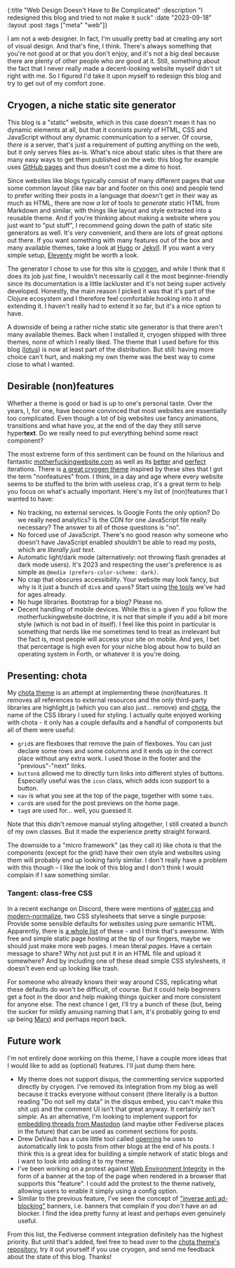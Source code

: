 {:title "Web Design Doesn't Have to Be Complicated"
 :description "I redesigned this blog and tried to not make it suck"
 :date "2023-09-18"
 :layout :post
 :tags ["meta" "web"]}
 
I am not a web designer. In fact, I'm usually pretty bad at creating any sort of visual design. And that's fine, I think. There's always something that you're not good at or that you don't enjoy, and it's not a big deal because there are plenty of other people who *are* good at it. Still, something about the fact that I never really made a decent-looking website myself didn't sit right with me. So I figured I'd take it upon myself to redesign this blog and try to get out of my comfort zone.

## Cryogen, a niche static site generator

This blog is a "static" website, which in this case doesn't mean it has no dynamic elements at all, but that it consists purely of HTML, CSS and JavaScript without any dynamic communication to a server.
Of course, *there is* a server, that's just a requirement of putting anything on the web, but it only serves files as-is. What's nice about static sites is that there are many easy ways to get them published on the web: this blog for example uses [GitHub pages](https://pages.github.com/) and thus doesn't cost me a dime to host. 

Since websites like blogs typically consist of many different pages that use some common layout (like nav bar and footer on this one) and people tend to prefer writing their posts in a language that doesn't get in their way as much as HTML, there are now *a lot* of tools to *generate* static HTML from Markdown and similar, with things like layout and style extracted into a reusable theme. And if you're thinking about making a website where you just want to "put stuff", I recommend going down the path of static site generators as well. It's very convenient, and there are lots of great options out there. If you want something with many features out of the box and many available themes, take a look at [Hugo](https://gohugo.io/) or [Jekyll](https://jekyllrb.com/). If you want a very simple setup, [Eleventy](https://www.11ty.dev/) might be worth a look.

The generator I chose to use for this site is [cryogen](http://cryogenweb.org), and while I think that it does its job just fine, I wouldn't necessarily call it the most beginner-friendly since its documentation is a little lackluster and it's not being super actively developed. Honestly, the main reason I picked it was that it's part of the Clojure ecosystem and I therefore feel comfortable hooking into it and extending it. I haven't really had to extend it so far, but it's a nice option to have.

A downside of being a rather niche static site generator is that there aren't many available themes. Back when I installed it, cryogen shipped with three themes, none of which I really liked. The theme that I used before for this blog ([lotus](https://github.com/KingMob/cryogen-theme-lotus)) is now at least part of the distribution. But still: having more choice can't hurt, and making my own theme was the best way to come close to what I wanted.

## Desirable (non)features

Whether a theme is good or bad is up to one's personal taste. Over the years, I, for one, have become convinced that most websites are essentially too complicated. Even though a lot of big websites use fancy animations, transitions and what have you, at the end of the day they still serve hyper**text**. Do we really need to put everything behind some react component?

The most extreme form of this sentiment can be found on the hilarious and fantastic [motherfuckingwebsite.com](https://motherfuckingwebsite.com) as well as its [better](http://bettermotherfuckingwebsite.com/) and [perfect](https://perfectmotherfuckingwebsite.com/) iterations. There is [a great cryogen theme](https://github.com/knows-the-cost-of-nothing/detoxified-dark) inspired by these sites that I got the term "nonfeatures" from. I think, in a day and age where every website seems to be stuffed to the brim with useless crap, it's a great term to help you focus on what's actually important. Here's my list of (non)features that I wanted to have:

- No tracking, no external services. Is Google Fonts the only option? Do we really need analytics? Is the CDN for one JavaScript file really necessary? The answer to all of those questions is "no".
- No forced use of JavaScript. There's no good reason why someone who doesn't have JavaScript enabled shouldn't be able to read my posts, which are *literally just text*.
- Automatic light/dark mode (alternatively: not throwing flash grenades at dark mode users). It's 2023 and respecting the user's preference is as simple as `@media (prefers-color-scheme: dark)`.
- No crap that obscures accessibility. Your website may look fancy, but why is it just a bunch of `div`s and `span`s? Start using [the tools](https://www.w3schools.com/html/html5_semantic_elements.asp) we've had for ages already.
- No huge libraries. Bootstrap for a blog? Please no.
- Decent handling of mobile devices. While this is a given if you follow the motherfuckingwebsite doctrine, it is not that simple if you add a bit more style (which is not bad in of itself). I feel like this point in particular is something that nerds like me sometimes tend to treat as irrelevant but the fact is, most people will access your site on mobile. And yes, I bet that percentage is high even for your niche blog about how to build an operating system in Forth, or whatever it is you're doing.

## Presenting: chota

My [chota theme](https://codeberg.org/johnnyjayjay/cryogen-chota) is an attempt at implementing these (non)features. It removes all references to external resources and the only third-party libraries are highlight.js (which you can also just... remove) and [chota](https://jenil.github.io/chota/), the name of the CSS library I used for styling. I actually quite enjoyed working with chota - it only has a couple defaults and a handful of components but all of them were useful:

- `grid`s are flexboxes that remove the pain of flexboxes. You can just declare some rows and some columns and it ends up in the correct place without any extra work. I used those in the footer and the "previous"-"next" links.
- `button`s allowed me to directly turn links into different styles of buttons. Especially useful was the `icon` class, which adds icon support to a button.
- `nav` is what you see at the top of the page, together with some `tabs`.
- `card`s are used for the post previews on the home page.
- `tag`s are used for... well, you guessed it.

Note that this didn't remove manual styling altogether, I still created a bunch of my own classes. But it made the experience pretty straight forward.

The downside to a "micro framework" (as they call it) like chota is that the components (except for the grid) have their own style and websites using them will probably end up looking fairly similar. I don't really have a problem with this though – I like the look of this blog and I don't think I would complain if I saw something similar.

### Tangent: class-free CSS

In a recent exchange on Discord, there were mentions of [water.css](https://github.com/kognise/water.css) and [modern-normalize](https://github.com/sindresorhus/modern-normalize), two CSS stylesheets that serve a single purpose: Provide some sensible defaults for websites using pure semantic HTML. Apparently, there is [a whole list](https://css-tricks.com/no-class-css-frameworks/) of these - and I think that's awesome. With free and simple static page hosting at the tip of our fingers, maybe we should just make more web pages. I mean literal *pages*. Have a certain message to share? Why not just put it in an HTML file and upload it somewhere? And by including one of these dead simple CSS stylesheets, it doesn't even end up looking like trash.

For someone who already knows their way around CSS, replicating what these defaults do won't be difficult, of course. But it could help beginners get a foot in the door and help making things quicker and more consistent for anyone else. The next chance I get, I'll try a bunch of these (but, being the sucker for mildly amusing naming that I am, it's probably going to end up being [Marx](https://codepen.io/mblode/pen/JdYbJj)) and perhaps report back. 

## Future work

I'm not entirely done working on this theme, I have a couple more ideas that I would like to add as (optional) features. I'll just dump them here.

- My theme does not support disqus, the commenting service supported directly by cryogen. I've removed its integration from my blog as well because it tracks everyone without consent (there literally is a button reading "Do not sell my data" in the disqus embed, you can't make this shit up) and the comment UI isn't that great anyway. It certainly isn't *simple*. As an alternative, I'm looking to implement support for [embedding threads from Mastodon](https://carlschwan.eu/2020/12/29/adding-comments-to-your-static-blog-with-mastodon/) (and maybe other Fediverse places in the future) that can be used as comment sections for posts.
- Drew DeVault has a cute little tool called [openring](https://git.sr.ht/~sircmpwn/openring) he uses to automatically link to posts from other blogs at the end of his posts. I think this is a great idea for building a simple network of static blogs and I want to look into adding it to my theme.
- I've been working on a protest against [Web Environment Integrity](https://arstechnica.com/gadgets/2023/07/googles-web-integrity-api-sounds-like-drm-for-the-web/) in the form of a banner at the top of the page when rendered in a browser that supports this "feature". I could add the protest to the theme natively, allowing users to enable it simply using a config option.
- Similar to the previous feature, I've seen the concept of ["inverse anti ad-blocking"](https://stefanbohacek.com/project/detect-missing-adblocker-wordpress-plugin/#resources) banners, i.e. banners that complain if you *don't* have an ad blocker. I find the idea pretty funny at least and perhaps even genuinely useful. 

From this list, the Fediverse comment integration definitely has the highest priority. But until that's added, feel free to head over to the [chota theme's repository](https://codeberg.org/johnnyjayjay/cryogen-chota), try it out yourself if you use cryogen, and send me feedback about the state of this blog. Thanks!
